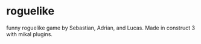 # roguelike
funny roguelike game by Sebastian, Adrian, and Lucas. Made in construct 3 with mikal plugins. 
